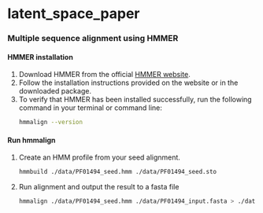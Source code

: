 # latent_space_paper

### Multiple sequence alignment using HMMER
#### HMMER installation
1. Download HMMER from the official [HMMER website](http://hmmer.org/download.html).
2. Follow the installation instructions provided on the website or in the downloaded package.
3. To verify that HMMER has been installed successfully, run the following command in your terminal or command line:
   ```bash
   hmmalign --version

#### Run hmmalign
1. Create an HMM profile from your seed alignment.
   ```bash 
   hmmbuild ./data/PF01494_seed.hmm ./data/PF01494_seed.sto
2. Run alignment and output the result to a fasta file
   ```bash
   hmmalign ./data/PF01494_seed.hmm ./data/PF01494_input.fasta > ./data/PF01494_MSA.fasta

